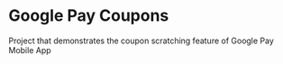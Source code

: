 # Google Pay Coupons

Project that demonstrates the coupon scratching feature of Google Pay Mobile App
